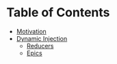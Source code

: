 # Table of Contents

* [Motivation](/docs/Motivation.md)
* [Dynamic Injection](/docs/Dynamic-Injection/SUMMARY.md)
  * [Reducers](/docs/Dynamic-Injection/Reducers.md)
  * [Epics](/docs/Dynamic-Injection/Epics.md)
